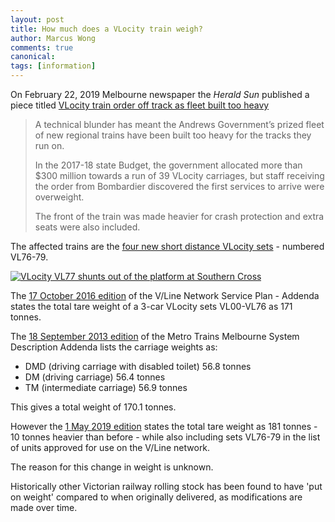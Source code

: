 ```yaml
---
layout: post
title: How much does a VLocity train weigh?
author: Marcus Wong
comments: true
canonical: 
tags: [information]
---
```


On February 22, 2019 Melbourne newspaper the *Herald Sun* published a piece titled [VLocity train order off track as fleet built too heavy](https://www.heraldsun.com.au/news/victoria/vlocity-train-order-off-track-as-fleet-built-too-heavy/news-story/4ade21f244105251bce2628d01693803)

<blockquote>A technical blunder has meant the Andrews Government’s prized fleet of new regional trains have been built too heavy for the tracks they run on.

In the 2017-18 state Budget, the government allocated more than $300 million towards a run of 39 VLocity carriages, but staff receiving the order from Bombardier discovered the first services to arrive were overweight.

The front of the train was made heavier for crash protection and extra seats were also included.</blockquote>

The affected trains are the [four new short distance VLocity sets](/2019/01/vline-short-distance-vlocity-trains.html) - numbered VL76-79.

<a href="http://railgallery.wongm.com/vline-southern-cross/F130_2758.jpg.html"><img src="http://railgallery.wongm.com/cache/vline-southern-cross/F130_2758_595.jpg?cached=1546856031" alt="VLocity VL77 shunts out of the platform at Southern Cross" /></a>

The [17 October 2016 edition](https://corporate.vline.com.au/getattachment/16cd1a7a-2973-4631-80fc-b6218b9ef990/Addenda) of the V/Line Network Service Plan - Addenda states the total tare weight of a 3-car VLocity sets VL00-VL76 as 171 tonnes.

The [18 September 2013 edition](http://www.metrotrains.com.au/wp-content/uploads/2013/10/Metro-Working-Timetable-System-Description-Addenda--including-WT13-2009.pdf) of the Metro Trains Melbourne System Description Addenda lists the carriage weights as:

- DMD (driving carriage with disabled toilet) 56.8 tonnes
- DM (driving carriage) 56.4 tonnes
- TM (intermediate carriage) 56.9 tonnes

This gives a total weight of 170.1 tonnes.

However the [1 May 2019 edition](https://corporate.vline.com.au/CMSModules/SharePoint/CMSPages/GetSharePointFile.ashx?connectionname=VNAP&fileref=%2fNetworkServicesPlan%2fNetwork+Operating+Requirements+and+Addenda%2fNA_NSP_03+-+Addenda+R20-2019.pdf&cacheminutes=5&cachefilesize=1024&hash=4ff327538d785fd78905b84a6540e603ba2ba90afe0b7b19dacb1aabdc941eb2) states the total tare weight as 181 tonnes - 10 tonnes heavier than before - while also including sets VL76-79 in the list of units approved for use on the V/Line network.

The reason for this change in weight is unknown. 

Historically other Victorian railway rolling stock has been found to have 'put on weight' compared to when originally delivered, as modifications are made over time.